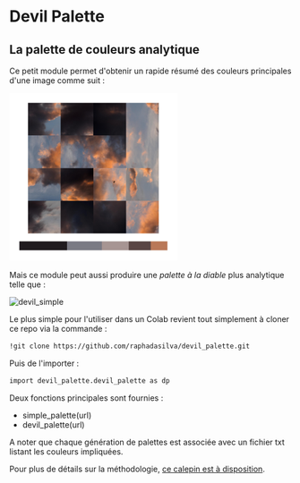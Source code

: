 # Devil Palette
## La palette de couleurs analytique

Ce petit module permet d'obtenir un rapide résumé des couleurs principales d'une image comme suit :

<img src="https://github.com/raphadasilva/chambre_noire-/blob/main/devil_palette/img/palette.jpg?raw=true" alt="palette_simple" width="300"/>

Mais ce module peut aussi produire une *palette à la diable* plus analytique telle que :

<img src="https://github.com/raphadasilva/chambre_noire-/blob/main/devil_palette/img/devil_palette.jpg?raw=true" alt="devil_simple" width="300"/>

Le plus simple pour l'utiliser dans un Colab revient tout simplement à cloner ce repo via la commande :

```sh
!git clone https://github.com/raphadasilva/devil_palette.git
```

Puis de l'importer :

```sh
import devil_palette.devil_palette as dp
```
Deux fonctions principales sont fournies :
* simple_palette(url)
* devil_palette(url)

A noter que chaque génération de palettes est associée avec un fichier txt listant les couleurs impliquées.

Pour plus de détails sur la méthodologie, [ce calepin est à disposition](https://github.com/raphadasilva/chambre_noire-/blob/main/devil_palette/devil_palette_analyse_et_discretisation_des_couleurs_d'une_image_PIL_analysis_picture_colors.ipynb).
